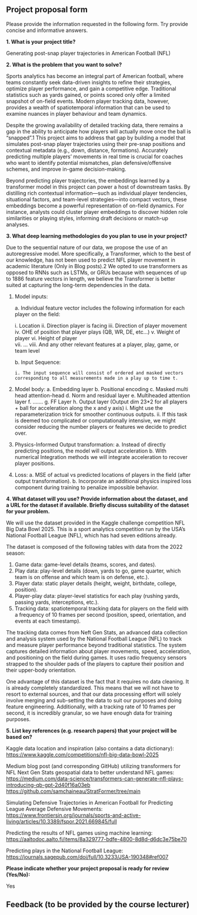 ## Project proposal form

Please provide the information requested in the following form. Try provide concise and informative answers.

**1. What is your project title?**

Generating post-snap player trajectories in American Football (NFL) 

**2. What is the problem that you want to solve?**

Sports analytics has become an integral part of American football, where teams constantly seek data-driven insights to refine their strategies, optimize player performance, and gain a competitive edge. Traditional statistics such as yards gained, or points scored only offer a limited snapshot of on-field events. Modern player tracking data, however, provides a wealth of spatiotemporal information that can be used to examine nuances in player behaviour and team dynamics.  

Despite the growing availability of detailed tracking data, there remains a gap in the ability to anticipate how players will actually move once the ball is “snapped”.1 This project aims to address that gap by building a model that simulates post-snap player trajectories using their pre-snap positions and contextual metadata (e.g., down, distance, formations). Accurately predicting multiple players’ movements in real time is crucial for coaches who want to identify potential mismatches, plan defensive/offensive schemes, and improve in-game decision-making. 

Beyond predicting player trajectories, the embeddings learned by a transformer model in this project can power a host of downstream tasks. By distilling rich contextual information—such as individual player tendencies, situational factors, and team-level strategies—into compact vectors, these embeddings become a powerful representation of on-field dynamics. For instance, analysts could cluster player embeddings to discover hidden role similarities or playing styles, informing draft decisions or match-up analyses. 

**3. What deep learning methodologies do you plan to use in your project?**

Due to the sequential nature of our data, we propose the use of an autoregressive model. More specifically, a Transformer, which to the best of our knowledge, has not been used to predict NFL player movement in academic literature (Only in Blog posts).2  We opted to use transformers as opposed to RNNs such as LSTMs, or GRUs because with sequences of up to 1886 feature vectors in length, we believe the Transformer is better suited at capturing the long-term dependencies in the data. 

1. Model inputs: 

   a. Individual feature vector includes the following information for each player on the field:
   
      i. Location
      ii. Direction player is facing 
      iii. Direction of player movement 
      iv. OHE of position that player plays (QB, WR, DE, etc...) 
      v. Weight of player 
      vi. Height of player  
      vii. ... 
      viii. And any other relevant features at a player, play, game, or team level 

   b. Input Sequence: 

       i. The input sequence will consist of ordered and masked vectors corresponding to all measurements made in a play up to time t. 

3. Model body: 
    a. Embedding layer 
    b. Positional encoding
    c. Masked multi head attention-head 
    d. Norm and residual layer 
    e. Multiheaded attention layer
    f. ....... 
    g. FF Layer 
    h. Output layer (Output dim 23*2 for all players + ball for acceleration along the x and y axis) 
        i. Might use the reparameterization trick for smoother continuous outputs. 
        ii. If this task is deemed too complicated or computationally intensive, we might consider reducing the number players or features we decide to predict over. 

4. Physics-Informed Output transformation: 
    a. Instead of directly predicting positions, the model will output acceleration 
    b. With numerical Integration methods we will integrate acceleration to recover player positions. 

5. Loss: 
    a. MSE of actual vs predicted locations of players in the field (after output transformation). 
    b. Incorporate an additional physics inspired loss component during training to penalize impossible behavior. 

**4. What dataset will you use? Provide information about the dataset, and a URL for the dataset if available. Briefly discuss suitability of the dataset for your problem.**

We will use the dataset provided in the Kaggle challenge competition NFL Big Data Bowl 2025. This is a sport analytics competition run by the USA’s National Football League (NFL), which has had seven editions already.  

The dataset is composed of the following tables with data from the 2022 season:

1. Game data: game-level details (teams, scores, and dates). 
2. Play data: play-level details (down, yards to go, game quarter, which team is on offense and which team is on defense, etc.). 
3. Player data: static player details (height, weight, birthdate, college, position). 
4. Player-play data: player-level statistics for each play (rushing yards, passing yards, interceptions, etc.). 
5. Tracking data: spatiotemporal tracking data for players on the field with a frequency of 10 frames per second (position, speed, orientation, and events at each timestamp). 

The tracking data comes from Neft Gen Stats, an advanced data collection and analysis system used by the National Football League (NFL) to track and measure player performance beyond traditional statistics. The system captures detailed information about player movements, speed, acceleration, and positioning on the field during games. It uses radio frequency sensors strapped to the shoulder pads of the players to capture their position and their upper-body orientation. 

One advantage of this dataset is the fact that it requires no data cleaning. It is already completely standardized. This means that we will not have to resort to external sources, and that our data processing effort will solely involve merging and sub-setting the data to suit our purposes and doing feature engineering. Additionally, with a tracking rate of 10 frames per second, it is incredibly granular, so we have enough data for training purposes. 

**5. List key references (e.g. research papers) that your project will be based on?**

Kaggle data location and inspiration (also contains a data dictionary): 
https://www.kaggle.com/competitions/nfl-big-data-bowl-2025 

Medium blog post (and corresponding GitHub) utilizing transformers for NFL Next Gen Stats geospatial data to better understand NFL games: 
https://medium.com/data-science/transformers-can-generate-nfl-plays-introducing-qb-gpt-2d40f16a03eb 
https://github.com/samchaineau/StratFormer/tree/main 

Simulating Defensive Trajectories in American Football for Predicting League Average Defensive Movements:  
https://www.frontiersin.org/journals/sports-and-active-living/articles/10.3389/fspor.2021.669845/full 

Predicting the results of NFL games using machine learning: 
https://aaltodoc.aalto.fi/items/8a329777-bdfe-4800-8d8d-d6dc3e75be70 

Predicting plays in the National Football League: 
https://journals.sagepub.com/doi/full/10.3233/JSA-190348#ref007 

**Please indicate whether your project proposal is ready for review (Yes/No):**

Yes

## Feedback (to be provided by the course lecturer)
